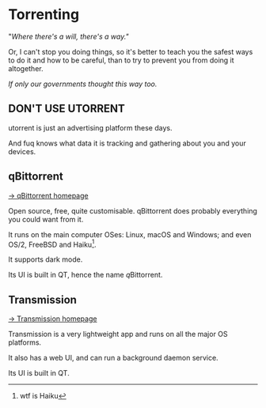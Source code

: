 # Torrenting

"_Where there's a will, there's a way."_

Or, I can't stop you doing things, so it's better to teach you the safest ways to do it and how to be careful, than to try to prevent you from doing it altogether.

_If only our governments thought this way too._

## DON'T USE UTORRENT

utorrent is just an advertising platform these days.

And fuq knows what data it is tracking and gathering about you and your devices.

## qBittorrent

[→ qBittorrent homepage](https://www.qbittorrent.org/)&#x20;

Open source, free, quite customisable. qBittorrent does probably everything you could want from it.

It runs on the main computer OSes: Linux, macOS and Windows; and even OS/2, FreeBSD and Haiku[^1].

It supports dark mode.

Its UI is built in QT, hence the name _&#x71;_&#x42;ittorrent.

## Transmission

[→ Transmission homepage](https://transmissionbt.com/)&#x20;

Transmission is a very lightweight app and runs on all the major OS platforms.&#x20;

It also has a web UI, and can run a background daemon service.

Its UI is built in QT.







[^1]: wtf is Haiku
